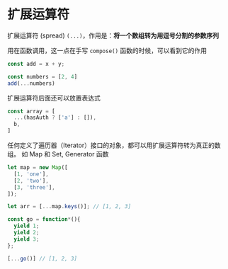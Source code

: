 # 扩展运算符
扩展运算符 (spread) `(...)`，作用是：**将一个数组转为用逗号分割的参数序列**

用在函数调用，这一点在手写 `compose()` 函数的时候，可以看到它的作用
```javascript
const add = x + y;

const numbers = [2, 4]
add(...numbers)
```

扩展运算符后面还可以放置表达式
```javascript
const array = [
  ...(hasAuth ? ['a'] : []),
  b,
]
```

任何定义了遍历器（Iterator）接口的对象，都可以用扩展运算符转为真正的数组。
如 Map 和 Set, Generator 函数
```javascript
let map = new Map([
  [1, 'one'],
  [2, 'two'],
  [3, 'three'],
]);

let arr = [...map.keys()]; // [1, 2, 3]
```

```javascript
const go = function*(){
  yield 1;
  yield 2;
  yield 3;
};

[...go()] // [1, 2, 3]
```
